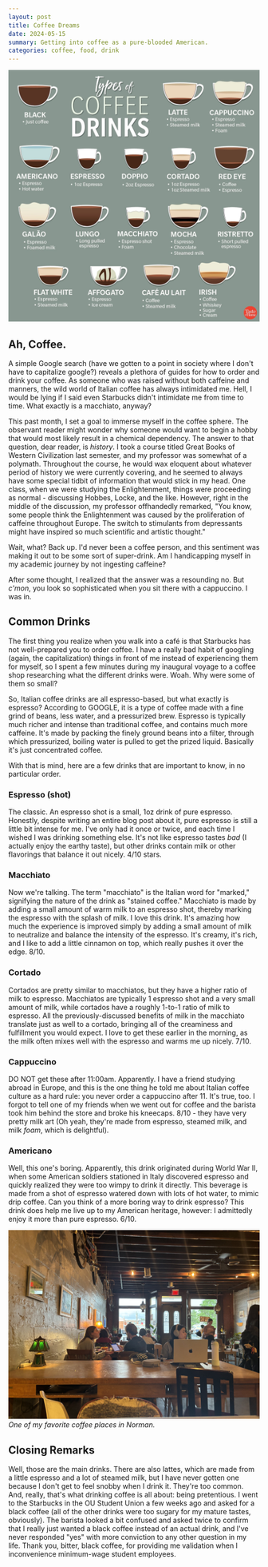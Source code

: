 ```yaml
---
layout: post
title: Coffee Dreams
date: 2024-05-15
summary: Getting into coffee as a pure-blooded American.
categories: coffee, food, drink
---
```


![Coffee Guide](/images/posts/coffee-dreams/coffee.jpg)

## Ah, Coffee.

A simple Google search (have we gotten to a point in society where I don't have to capitalize google?) reveals a plethora of guides for how to order and drink your coffee. As someone who was raised without both caffeine and manners, the wild world of Italian coffee has always intimidated me. Hell, I would be lying if I said even Starbucks didn't intimidate me from time to time. What exactly is a macchiato, anyway?

This past month, I set a goal to immerse myself in the coffee sphere. The observant reader might wonder why someone would want to begin a hobby that would most likely result in a chemical dependency. The answer to that question, dear reader, is _history_. I took a course titled Great Books of Western Civilization last semester, and my professor was somewhat of a polymath. Throughout the course, he would wax eloquent about whatever period of history we were currently covering, and he seemed to always have some special tidbit of information that would stick in my head. One class, when we were studying the Enlightenment, things were proceeding as normal - discussing Hobbes, Locke, and the like. However, right in the middle of the discussion, my professor offhandedly remarked, "You know, some people think the Enlightenment was caused by the proliferation of caffeine throughout Europe. The switch to stimulants from depressants might have inspired so much scientific and artistic thought."

Wait, what? Back up. I'd never been a coffee person, and this sentiment was making it out to be some sort of super-drink. Am I handicapping myself in my academic journey by not ingesting caffeine? 

After some thought, I realized that the answer was a resounding no. But _c'mon_, you look so sophisticated when you sit there with a cappuccino. I was in.

## Common Drinks

The first thing you realize when you walk into a café is that Starbucks has not well-prepared you to order coffee. I have a really bad habit of googling (again, the capitalization) things in front of me instead of experiencing them for myself, so I spent a few minutes during my inaugural voyage to a coffee shop researching what the different drinks were. Woah. Why were some of them so small?

So, Italian coffee drinks are all espresso-based, but what exactly is espresso? According to GOOGLE, it is a type of coffee made with a fine grind of beans, less water, and a pressurized brew. Espresso is typically much richer and intense than traditional coffee, and contains much more caffeine. It's made by packing the finely ground beans into a filter, through which pressurized, boiling water is pulled to get the prized liquid. Basically it's just concentrated coffee.

With that is mind, here are a few drinks that are important to know, in no particular order. 

### Espresso (shot)

The classic. An espresso shot is a small, 1oz drink of pure espresso. Honestly, despite writing an entire blog post about it, pure espresso is still a little bit intense for me. I've only had it once or twice, and each time I wished I was drinking something else. It's not like espresso tastes _bad_ (I actually enjoy the earthy taste), but other drinks contain milk or other flavorings that balance it out nicely. 4/10 stars.

### Macchiato

Now we're talking. The term "macchiato" is the Italian word for "marked," signifying the nature of the drink as "stained coffee." Macchiato is made by adding a small amount of warm milk to an espresso shot, thereby marking the espresso with the splash of milk. I love this drink. It's amazing how much the experience is improved simply by adding a small amount of milk to neutralize and balance the intensity of the espresso. It's creamy, it's rich, and I like to add a little cinnamon on top, which really pushes it over the edge. 8/10.

### Cortado

Cortados are pretty similar to macchiatos, but they have a higher ratio of milk to espresso. Macchiatos are typically 1 espresso shot and a very small amount of milk, while cortados have a roughly 1-to-1 ratio of milk to espresso. All the previously-discussed benefits of milk in the macchiato translate just as well to a cortado, bringing all of the creaminess and fulfillment you would expect. I love to get these earlier in the morning, as the milk often mixes well with the espresso and warms me up nicely. 7/10.

### Cappuccino

DO NOT get these after 11:00am. Apparently. I have a friend studying abroad in Europe, and this is the one thing he told me about Italian coffee culture as a hard rule: you never order a cappuccino after 11. It's true, too. I forgot to tell one of my friends when we went out for coffee and the barista took him behind the store and broke his kneecaps. 8/10 - they have very pretty milk art (Oh yeah, they're made from espresso, steamed milk, and milk _foam_, which is delightful). 

### Americano

Well, this one's boring. Apparently, this drink originated during World War II, when some American soldiers stationed in Italy discovered espresso and quickly realized they were too wimpy to drink it directly. This beverage is made from a shot of espresso watered down with lots of hot water, to mimic drip coffee. Can you think of a more boring way to drink espresso? This drink does help me live up to my American heritage, however: I admittedly enjoy it more than pure espresso. 6/10.

![My favorite shop](/images/posts/coffee-dreams/shop.jpg)
*One of my favorite coffee places in Norman.*

## Closing Remarks

Well, those are the main drinks. There are also lattes, which are made from a little espresso and a lot of steamed milk, but I have never gotten one because I don't get to feel snobby when I drink it. They're too common. And, really, that's what drinking coffee is all about: being pretentious. I went to the Starbucks in the OU Student Union a few weeks ago and asked for a black coffee (all of the other drinks were too sugary for my mature tastes, obviously). The barista looked a bit confused and asked twice to confirm that I really just wanted a black coffee instead of an actual drink, and I've never responded "yes" with more conviction to any other question in my life. Thank you, bitter, black coffee, for providing me validation when I inconvenience minimum-wage student employees. 